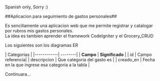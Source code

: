 Spanish only, Sorry :)

##Aplicacion para seguimiento de gastos personales##

Es sencillamente una aplicacion web que me permite registrar y catalogar por rubros mis gastos personales.  
La idea es tambien aprender el framework CodeIgniter y el Grocery_CRUD

Los siguientes son los diagramas ER

| Categorias |
|------------| --------|
| **Campo** | **Significado** |
| id | Campo referencia|
| descripcion | Que categoria del gasto es |
| creado_en | Fecha en la que ingrese esa categoria a la tabla |

Continuara...
